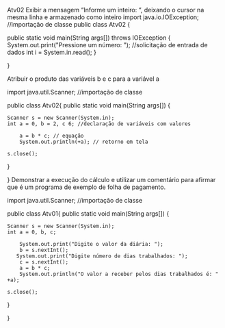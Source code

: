 Atv02 Exibir a mensagem “Informe um inteiro: “, deixando o cursor na mesma linha e armazenado como inteiro
import java.io.IOException; //importação de classe public class Atv02 {

public static void main(String args[]) throws IOException {
    System.out.print("Pressione um número: "); //solicitação de entrada de dados
    int i = System.in.read();
}

}

Atribuir o produto das variáveis b e c para a variável a

import java.util.Scanner; //importação de classe

public class Atv02{ public static void main(String args[]) {

    Scanner s = new Scanner(System.in);
    int a = 0, b = 2, c 6; //declaração de variáveis com valores

        a = b * c; // equação
        System.out.println(+a); // retorno em tela
   
    s.close();
}

}
Demonstrar a execução do cálculo e utilizar um comentário para afirmar que é um programa de exemplo de folha de pagamento.

import java.util.Scanner; //importação de classe

public class Atv01{ public static void main(String args[]) {

    Scanner s = new Scanner(System.in);
    int a = 0, b, c;

        System.out.print("Digite o valor da diária: ");
        b = s.nextInt();
       System.out.print("Digite número de dias trabalhados: ");
        c = s.nextInt();
        a = b * c;
        System.out.println("O valor a receber pelos dias trabalhados é: " +a); 
   
    s.close();
}

}
